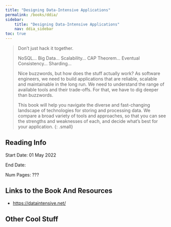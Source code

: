 ```yaml
---
title: "Designing Data-Intensive Applications"
permalink: /books/ddia/
sidebar:
    title: "Designing Data-Intensive Applications"
    nav: ddia_sidebar
toc: true
---
```


>Don’t just hack it together. 
>
>NoSQL… Big Data… Scalability… CAP Theorem… Eventual Consistency… Sharding… 
>
>Nice buzzwords, but how does the stuff actually work? As software engineers, we need to build applications that are reliable, scalable and maintainable in the long run. We need to understand the range of available tools and their trade-offs. For that, we have to dig deeper than buzzwords.
>
>This book will help you navigate the diverse and fast-changing landscape of technologies for storing and processing data. We compare a broad variety of tools and approaches, so that you can see the strengths and weaknesses of each, and decide what’s best for your application.
{: .small}

## Reading Info
Start Date: 01 May 2022

End Date:

Num Pages: ???

## Links to the Book And Resources

* https://dataintensive.net/

## Other Cool Stuff
